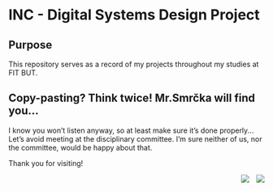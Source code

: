 # INC - Digital Systems Design Project

## Purpose
This repository serves as a record of my projects throughout my studies at FIT BUT.

## Copy-pasting? Think twice! Mr.Smrčka will find you...
I know you won’t listen anyway, so at least make sure it’s done properly...</br> 
Let’s avoid meeting at the disciplinary committee. I’m sure neither of us, nor the committee, would be happy about that.

Thank you for visiting!

<p align="end"> 
  <img src="https://visitor-badge.laobi.icu/badge?page_id=cmdcv.INC-Project" />
  <img src="https://img.shields.io/badge/Committee appointments-0-lime" style="margin-left: 10px;" />
</p>
